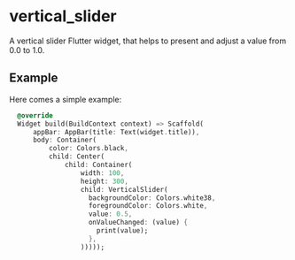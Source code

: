 # vertical_slider

A vertical slider Flutter widget, that helps to present and adjust a value from
0.0 to 1.0.

## Example

Here comes a simple example:

``` dart
  @override
  Widget build(BuildContext context) => Scaffold(
      appBar: AppBar(title: Text(widget.title)),
      body: Container(
          color: Colors.black,
          child: Center(
              child: Container(
                  width: 100,
                  height: 300,
                  child: VerticalSlider(
                    backgroundColor: Colors.white38,
                    foregroundColor: Colors.white,
                    value: 0.5,
                    onValueChanged: (value) {
                      print(value);
                    },
                  )))));
```
